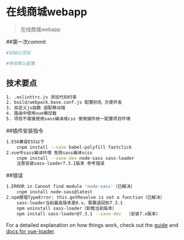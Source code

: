# 在线商城webapp

> 在线商城webapp

##第一次commit
``` bash
#初始化项目

#修改默认配置
```

## 技术要点

``` bash
1. .eslinttrc.js 添加代码约束
2. build/webpack.base.conf.js 配置别名 方便开发
3. 自定义js函数 适配移动端
4. 路由中使用vue懒加载
5. 项目不直接使用sass编译成css 使用插件统一配置项目环境
```

##插件安装指令
```bash
1.ES6兼容ES5以下
    cnpm install --save babel-polyfill fastclick
2.vue中sass编译环境 免除sass编译scss
    cnpm install --save-dev node-sass sass-loader
    注意安装sass-loader7.3.1版本 参考错误
```

##错误
```bash
1.ERROR in Cannot find module 'node-sass'（已解决）
    cnpm install node-sass@latest
2.npm报错TypeError: this.getResolve is not a function（已解决）
    sass-loader当前最高版本是8.x，需要退回到7.3.1
    npm uninstall sass-loader（卸载当前版本）
    npm install sass-loader@7.3.1 --save-dev  （安装7.x版本）
```

For a detailed explanation on how things work, check out the [guide](http://vuejs-templates.github.io/webpack/) and [docs for vue-loader](http://vuejs.github.io/vue-loader).
